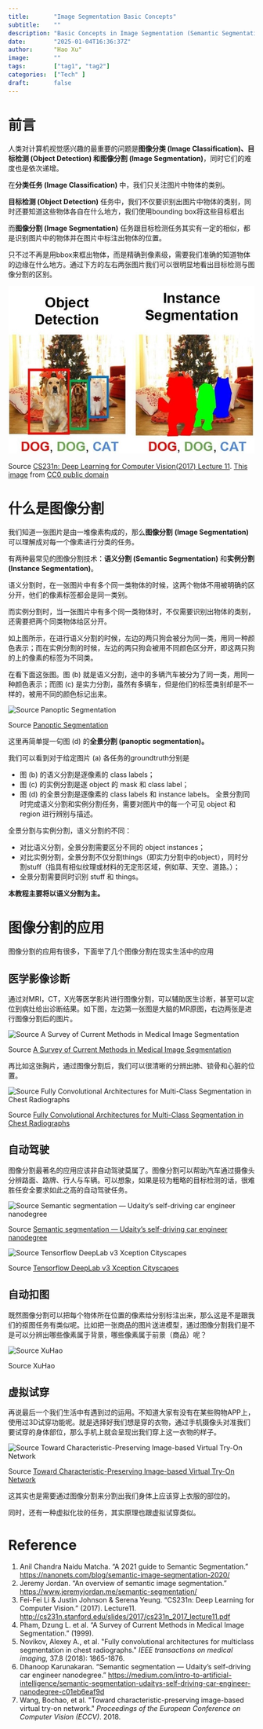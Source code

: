 ```yaml
---
title:       "Image Segmentation Basic Concepts"
subtitle:    ""
description: "Basic Concepts in Image Segmentation (Semantic Segmentation, Instance Segmentation, Panoptic Segmentation) and its applications. "
date:        "2025-01-04T16:36:37Z"
author:      "Hao Xu"
image:       ""
tags:        ["tag1", "tag2"]
categories:  ["Tech" ]
draft:       false
---
```


# 前言

人类对计算机视觉感兴趣的最重要的问题是**图像分类 (Image Classification)、目标检测 (Object Detection) 和图像分割 (Image Segmentation)**，同时它们的难度也是依次递增。

在**分类任务 (Image Classification)** 中，我们只关注图片中物体的类别。

**目标检测 (Object Detection)** 任务中，我们不仅要识别出图片中物体的类别，同时还要知道这些物体各自在什么地方，我们使用bounding box将这些目标框出

而**图像分割 (Image Segmentation)** 任务跟目标检测任务其实有一定的相似，都是识别图片中的物体并在图片中标注出物体的位置。

只不过不再是用bbox来框出物体，而是精确到像素级，需要我们准确的知道物体的边缘在什么地方。通过下方的左右两张图片我们可以很明显地看出目标检测与图像分割的区别。

![Source [CS231n: Deep Learning for Computer Vision(2017) Lecture 11](http://cs231n.stanford.edu/slides/2017/cs231n_2017_lecture11.pdf).  [This image](https://pixabay.com/photos/pets-christmas-dogs-cat-962215/) from [CC0 public domain](https://creativecommons.org/publicdomain/zero/1.0/deed.en)](./cs231n_2017_lecture11-17_.jpg)

Source [CS231n: Deep Learning for Computer Vision(2017) Lecture 11](http://cs231n.stanford.edu/slides/2017/cs231n_2017_lecture11.pdf).  [This image](https://pixabay.com/photos/pets-christmas-dogs-cat-962215/) from [CC0 public domain](https://creativecommons.org/publicdomain/zero/1.0/deed.en)

# 什么是图像分割

我们知道一张图片是由一堆像素构成的，那么**图像分割**  **(Image Segmentation)** 可以理解成对每一个像素进行分类的任务。

有两种最常见的图像分割技术：**语义分割 (Semantic Segmentation)** 和**实例分割 (Instance Segmentation)**。

语义分割时，在一张图片中有多个同一类物体的时候，这两个物体不用被明确的区分开，他们的像素标签都会是同一类别。

而实例分割时，当一张图片中有多个同一类物体时，不仅需要识别出物体的类别，还需要把两个同类物体给区分开。

如上图所示，在进行语义分割的时候，左边的两只狗会被分为同一类，用同一种颜色表示；而在实例分割的时候，左边的两只狗会被用不同颜色区分开，即这两只狗的上的像素的标签为不同类。

在看下面这张图。图 (b) 就是语义分割，途中的多辆汽车被分为了同一类，用同一种颜色表示；而图 (c) 是实力分割，虽然有多辆车，但是他们的标签类别却是不一样的，被用不同的颜色标记出来。

![Source [Panoptic Segmentation](https://arxiv.org/abs/1801.00868)](%E5%9B%BE%E5%83%8F%E5%88%86%E5%89%B2%E5%9F%BA%E6%9C%AC%E6%A6%82%E5%BF%B5%20320cc1b7cd5641ea8ee50735dbcd4b77/Panoptic_Segmentation1.png)

Source [Panoptic Segmentation](https://arxiv.org/abs/1801.00868)

这里再简单提一句图 (d) 的**全景分割 (panoptic segmentation)。**

我们可以看到对于给定图片 (a) 各任务的groundtruth分别是 

- 图 (b) 的语义分割是逐像素的 class labels；
- 图 (c) 的实例分割是逐 object 的 mask 和 class label；
- 图 (d) 的全景分割是逐像素的 class labels 和 instance labels。 全景分割同时完成语义分割和实例分割任务，需要对图片中的每一个可见 object 和 region 进行辨别与描述。

全景分割与实例分割，语义分割的不同：

- 对比语义分割，全景分割需要区分不同的 object instances；
- 对比实例分割，全景分割不仅分割things（即实力分割中的object），同时分割stuff（指具有相似纹理或材料的无定形区域，例如草、天空、道路。）；
- 全景分割需要同时识别 stuff 和 things。

**本教程主要将以语义分割为主。**

# 图像分割的应用

图像分割的应用有很多，下面举了几个图像分割在现实生活中的应用

## 医学影像诊断

通过对MRI，CT，X光等医学影片进行图像分割，可以辅助医生诊断，甚至可以定位到病灶给出诊断结果。如下图，左边第一张图是大脑的MR原图，右边两张是进行图像分割后的图片。

![Source [A Survey of Current Methods in Medical Image Segmentation](https://www.semanticscholar.org/paper/A-Survey-of-Current-Methods-in-Medical-Image-Pham-Chen/1ad9eda4f6b3ee72c9fcff3d95979cb3cf334fa6)](%E5%9B%BE%E5%83%8F%E5%88%86%E5%89%B2%E5%9F%BA%E6%9C%AC%E6%A6%82%E5%BF%B5%20320cc1b7cd5641ea8ee50735dbcd4b77/Untitled.png)

Source [A Survey of Current Methods in Medical Image Segmentation](https://www.semanticscholar.org/paper/A-Survey-of-Current-Methods-in-Medical-Image-Pham-Chen/1ad9eda4f6b3ee72c9fcff3d95979cb3cf334fa6)

再比如这张胸片，通过图像分割后，我们可以很清晰的分辨出肺、锁骨和心脏的位置。

![Source [Fully Convolutional Architectures for Multi-Class Segmentation in Chest Radiographs](https://arxiv.org/pdf/1701.08816.pdf)](%E5%9B%BE%E5%83%8F%E5%88%86%E5%89%B2%E5%9F%BA%E6%9C%AC%E6%A6%82%E5%BF%B5%20320cc1b7cd5641ea8ee50735dbcd4b77/Untitled%201.png)

Source [Fully Convolutional Architectures for Multi-Class Segmentation in Chest Radiographs](https://arxiv.org/pdf/1701.08816.pdf)

## 自动驾驶

图像分割最著名的应用应该非自动驾驶莫属了。图像分割可以帮助汽车通过摄像头分辨路面、路牌、行人与车辆。可以想象，如果是较为粗略的目标检测的话，很难胜任安全要求如此之高的自动驾驶任务。

![Source [Semantic segmentation — Udaity’s self-driving car engineer nanodegree](https://medium.com/intro-to-artificial-intelligence/semantic-segmentation-udaitys-self-driving-car-engineer-nanodegree-c01eb6eaf9d)](%E5%9B%BE%E5%83%8F%E5%88%86%E5%89%B2%E5%9F%BA%E6%9C%AC%E6%A6%82%E5%BF%B5%20320cc1b7cd5641ea8ee50735dbcd4b77/Untitled%202.png)

Source [Semantic segmentation — Udaity’s self-driving car engineer nanodegree](https://medium.com/intro-to-artificial-intelligence/semantic-segmentation-udaitys-self-driving-car-engineer-nanodegree-c01eb6eaf9d)

![Source [Tensorflow DeepLab v3 Xception Cityscapes](https://www.youtube.com/watch?v=ATlcEDSPWXY)](%E5%9B%BE%E5%83%8F%E5%88%86%E5%89%B2%E5%9F%BA%E6%9C%AC%E6%A6%82%E5%BF%B5%20320cc1b7cd5641ea8ee50735dbcd4b77/deeplabcityscape.gif)

Source [Tensorflow DeepLab v3 Xception Cityscapes](https://www.youtube.com/watch?v=ATlcEDSPWXY)

## 自动扣图

既然图像分割可以把每个物体所在位置的像素给分别标注出来，那么这是不是跟我们的抠图任务有类似呢。比如把一张商品的图片送进模型，通过图像分割我们是不是可以分辨出哪些像素属于背景，哪些像素属于前景（商品）呢？

![Source XuHao](%E5%9B%BE%E5%83%8F%E5%88%86%E5%89%B2%E5%9F%BA%E6%9C%AC%E6%A6%82%E5%BF%B5%20320cc1b7cd5641ea8ee50735dbcd4b77/seg_ex1.jpg)

Source XuHao

## 虚拟试穿

再说最后一个我们生活中有遇到过的运用。不知道大家有没有在某些购物APP上，使用过3D试穿功能呢。就是选择好我们想是穿的衣物，通过手机摄像头对准我们要试穿的身体部位，那么手机上就会呈现出我们穿上这一衣物的样子。

![Source [Toward Characteristic-Preserving Image-based Virtual Try-On Network](https://arxiv.org/abs/1807.07688)](%E5%9B%BE%E5%83%8F%E5%88%86%E5%89%B2%E5%9F%BA%E6%9C%AC%E6%A6%82%E5%BF%B5%20320cc1b7cd5641ea8ee50735dbcd4b77/Untitled%203.png)

Source [Toward Characteristic-Preserving Image-based Virtual Try-On Network](https://arxiv.org/abs/1807.07688)

这其实也是需要通过图像分割来分割出我们身体上应该穿上衣服的部位的。

同时，还有一种虚拟化妆的任务，其实原理也跟虚拟试穿类似。

# Reference

1. Anil Chandra Naidu Matcha. “A 2021 guide to Semantic Segmentation.” https://nanonets.com/blog/semantic-image-segmentation-2020/
2. Jeremy Jordan. “An overview of semantic image segmentation.” https://www.jeremyjordan.me/semantic-segmentation/
3. Fei-Fei Li & Justin Johnson & Serena Yeung. “CS231n: Deep Learning for Computer Vision.” (2017). Lecture11. http://cs231n.stanford.edu/slides/2017/cs231n_2017_lecture11.pdf
4. Pham, Dzung L. et al. “A Survey of Current Methods in Medical Image Segmentation.” (1999).
5. Novikov, Alexey A., et al. "Fully convolutional architectures for multiclass segmentation in chest radiographs." *IEEE transactions on medical imaging,* 37.8 (2018): 1865-1876. 
6. Dhanoop Karunakaran. “Semantic segmentation — Udaity’s self-driving car engineer nanodegree.” https://medium.com/intro-to-artificial-intelligence/semantic-segmentation-udaitys-self-driving-car-engineer-nanodegree-c01eb6eaf9d
7. Wang, Bochao, et al. "Toward characteristic-preserving image-based virtual try-on network." *Proceedings of the European Conference on Computer Vision (ECCV)*. 2018.

